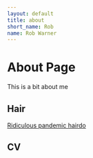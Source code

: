 ```yaml
---
layout: default
title: about
short_name: Rob
name: Rob Warner
---
```

# About Page
This is a bit about me

## Hair
[Ridiculous pandemic hairdo](/assets/images/2020_hair_due.jpg)

## CV
